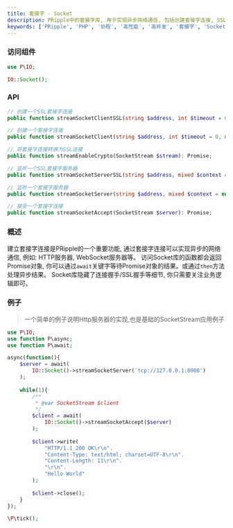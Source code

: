 ```yaml
---
title: 套接字 - Socket
description: PRipple中的套接字库, 用于实现异步网络通信, 包括创建套接字连接, SSL连接等。
keywords: ['PRipple', 'PHP', '协程', '高性能', '高并发', '套接字', 'Socket', 'SSL']
---
```


### 访问组件

```php
use P\IO;

IO::Socket();
```

### API

```php
// 创建一个SSL套接字连接
public function streamSocketClientSSL(string $address, int $timeout = 0, mixed $context = null): Promise;

// 创建一个套接字连接
public function streamSocketClient(string $address, int $timeout = 0, mixed $context = null): Promise;

// 将套接字连接转换为SSL连接
public function streamEnableCrypto(SocketStream $stream): Promise;

// 监听一个SSL套接字服务器
public function streamSocketServerSSL(string $address, mixed $context = null): Promise;

// 监听一个套接字服务器
public function streamSocketServer(string $address, mixed $context = null): Promise;

// 接受一个套接字连接
public function streamSocketAccept(SocketStream $server): Promise;
```

### 概述

建立套接字连接是PRipple的一个重要功能, 通过套接字连接可以实现异步的网络通信, 例如: HTTP服务器, WebSocket服务器等。
访问Socket库的函数都会返回Promise对象, 你可以通过`await`关键字等待Promise对象的结果。或通过`then`方法处理异步结果。
Socket库隐藏了连接握手/SSL握手等细节, 你只需要关注业务逻辑即可。

### 例子

> 一个简单的例子说明Http服务器的实现,也是基础的SocketStream应用例子

```php
use P\IO;
use function P\async;
use function P\await;

async(function(){
    $server = await(
        IO::Socket()->streamSocketServer('tcp://127.0.0.1:8008')
    );
    
    while(1){
        /**
         * @var SocketStream $client
         */
        $client = await(
            IO::Socket()->streamSocketAccept($server)
        );
        
        $client->write(
            "HTTP/1.1 200 OK\r\n".
            "Content-Type: text/html; charset=UTF-8\r\n".
            "Content-Length: 11\r\n".
            "\r\n".
            "Hello World"
        );
        
        $client->close();
    }
});

\P\tick();
```

